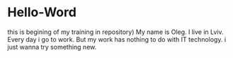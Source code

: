 # Hello-Word
this is begining of my training in repository)
My name is Oleg. I live in Lviv. Every day i go to work. But my work has nothing to do with IT technology. i just wanna try something new.
